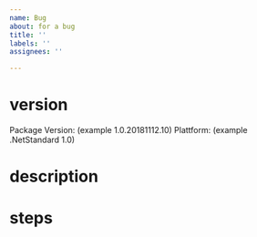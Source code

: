 ```yaml
---
name: Bug
about: for a bug
title: ''
labels: ''
assignees: ''

---
```


# version

Package Version: (example 1.0.20181112.10)
Plattform: (example .NetStandard 1.0)


# description

# steps
